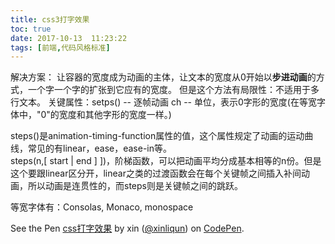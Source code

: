 ```yaml
---
title: css3打字效果
toc: true
date: 2017-10-13  11:23:22
tags: [前端,代码风格标准]
---
```

解决方案：
让容器的宽度成为动画的主体，让文本的宽度从0开始以**步进动画**的方式，一个字一个字的扩张到它应有的宽度。
但是这个方法有局限性：不适用于多行文本。
关键属性：setps() -- 逐帧动画
		  ch -- 单位，表示0字形的宽度(在等宽字体中，"0"的宽度和其他字形的宽度一样。)

steps()是animation-timing-function属性的值，这个属性规定了动画的运动曲线，常见的有linear，ease，ease-in等。	 
steps(n,[ start | end ] ])，阶梯函数，可以把动画平均分成基本相等的n份。但是这个要跟linear区分开，linear之类的过渡函数会在每个关键帧之间插入补间动画，所以动画是连贯性的，而steps则是关键帧之间的跳跃。

等宽字体有：Consolas, Monaco, monospace
<p data-height="265" data-theme-id="0" data-slug-hash="KywVqm" data-default-tab="css,result" data-user="xinliqun" data-embed-version="2" data-pen-title="css打字效果" class="codepen">See the Pen <a href="https://codepen.io/xinliqun/pen/KywVqm/">css打字效果</a> by xin (<a href="https://codepen.io/xinliqun">@xinliqun</a>) on <a href="https://codepen.io">CodePen</a>.</p>
<script async src="https://production-assets.codepen.io/assets/embed/ei.js"></script>